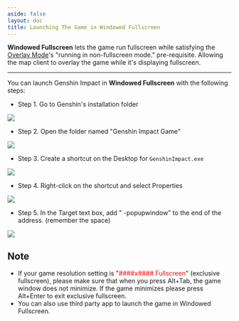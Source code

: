 ```yaml
---
aside: false
layout: doc
title: Launching The Game in Windowed Fullscreen
---
```


[文：【窗口全屏/无边框窗口模式】启动游戏]: # 'https://support.qq.com/products/321980/faqs/97887'

**Windowed Fullscreen** lets the game run fullscreen while satisfying the [Overlay Mode](./overlay-mode)'s "running in non-fullscreen mode." pre-requisite. Allowing the map client to overlay the game while it's displaying fullscreen.

---

You can launch Genshin Impact in **Windowed Fullscreen** with the following steps:

- Step 1. Go to Genshin's installation folder

![](/imgs/_en/manual/fullscreen-windowed/1.png)

- Step 2. Open the folder named "Genshin Impact Game"

![](/imgs/_en/manual/fullscreen-windowed/2.png)

- Step 3. Create a shortcut on the Desktop for `GenshinImpact.exe`

![](/imgs/_en/manual/fullscreen-windowed/3.png)

- Step 4. Right-click on the shortcut and select Properties

![](/imgs/_en/manual/fullscreen-windowed/4.png)

- Step 5. In the Target text box, add " -popupwindow" to the end of the address. (remember the space)

![](/imgs/_en/manual/fullscreen-windowed/5.png)

## Note

- If your game resolution setting is "<span style="color: red">####x#### Fullscreen</span>" (exclusive fullscreen), please make sure that when you press Alt+Tab, the game window does not minimize. If the game minimizes please press Alt+Enter to exit exclusive fullscreen.
- You can also use third party app to launch the game in Windowed Fullscreen.
